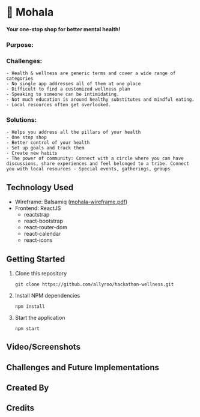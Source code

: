 # 🌻 Mohala
  #### Your one-stop shop for better mental health!
    
### Purpose:

### Challenges: 

    - Health & wellness are generic terms and cover a wide range of categories
    - No single app addresses all of them at one place
    - Difficult to find a customized wellness plan
    - Speaking to someone can be intimidating.
    - Not much education is around healthy substitutes and mindful eating.
    - Local resources often get overlooked.

### Solutions:

    - Helps you address all the pillars of your health
    - One stop shop
    - Better control of your health
    - Set up goals and track them
    - Create new habits
    - The power of community: Connect with a circle where you can have discussions, share experiences and feel belonged to a tribe. Connect you with local resources - Special events, gatherings, groups

## Technology Used
  - Wireframe: Balsamiq ([mohala-wireframe.pdf](https://github.com/allyroo/hackathon-wellness/files/7621674/mohala-wireframe.pdf))
  - Frontend: ReactJS
      * reactstrap
      * react-bootstrap
      * react-router-dom
      * react-calendar
      * react-icons

## Getting Started
   1. Clone this repository 
      ```
      git clone https://github.com/allyroo/hackathon-wellness.git
      ```
   2. Install NPM dependencies
      ```
      npm install
      ```
   3. Start the application
      ```
      npm start
      ```

## Video/Screenshots

## Challenges and Future Implementations

## Created By

## Credits

<!-- # Getting Started with Create React App

This project was bootstrapped with [Create React App](https://github.com/facebook/create-react-app).

## Available Scripts

In the project directory, you can run:

### `npm start`

Runs the app in the development mode.\
Open [http://localhost:3000](http://localhost:3000) to view it in the browser.

The page will reload if you make edits.\
You will also see any lint errors in the console.

### `npm test`

Launches the test runner in the interactive watch mode.\
See the section about [running tests](https://facebook.github.io/create-react-app/docs/running-tests) for more information.

### `npm run build`

Builds the app for production to the `build` folder.\
It correctly bundles React in production mode and optimizes the build for the best performance.

The build is minified and the filenames include the hashes.\
Your app is ready to be deployed!

See the section about [deployment](https://facebook.github.io/create-react-app/docs/deployment) for more information.

### `npm run eject`

**Note: this is a one-way operation. Once you `eject`, you can’t go back!**

If you aren’t satisfied with the build tool and configuration choices, you can `eject` at any time. This command will remove the single build dependency from your project.

Instead, it will copy all the configuration files and the transitive dependencies (webpack, Babel, ESLint, etc) right into your project so you have full control over them. All of the commands except `eject` will still work, but they will point to the copied scripts so you can tweak them. At this point you’re on your own.

You don’t have to ever use `eject`. The curated feature set is suitable for small and middle deployments, and you shouldn’t feel obligated to use this feature. However we understand that this tool wouldn’t be useful if you couldn’t customize it when you are ready for it.

## Learn More

You can learn more in the [Create React App documentation](https://facebook.github.io/create-react-app/docs/getting-started).

To learn React, check out the [React documentation](https://reactjs.org/).

### Code Splitting

This section has moved here: [https://facebook.github.io/create-react-app/docs/code-splitting](https://facebook.github.io/create-react-app/docs/code-splitting)

### Analyzing the Bundle Size

This section has moved here: [https://facebook.github.io/create-react-app/docs/analyzing-the-bundle-size](https://facebook.github.io/create-react-app/docs/analyzing-the-bundle-size)

### Making a Progressive Web App

This section has moved here: [https://facebook.github.io/create-react-app/docs/making-a-progressive-web-app](https://facebook.github.io/create-react-app/docs/making-a-progressive-web-app)

### Advanced Configuration

This section has moved here: [https://facebook.github.io/create-react-app/docs/advanced-configuration](https://facebook.github.io/create-react-app/docs/advanced-configuration)

### Deployment

This section has moved here: [https://facebook.github.io/create-react-app/docs/deployment](https://facebook.github.io/create-react-app/docs/deployment)

### `npm run build` fails to minify

This section has moved here: [https://facebook.github.io/create-react-app/docs/troubleshooting#npm-run-build-fails-to-minify](https://facebook.github.io/create-react-app/docs/troubleshooting#npm-run-build-fails-to-minify) -->
